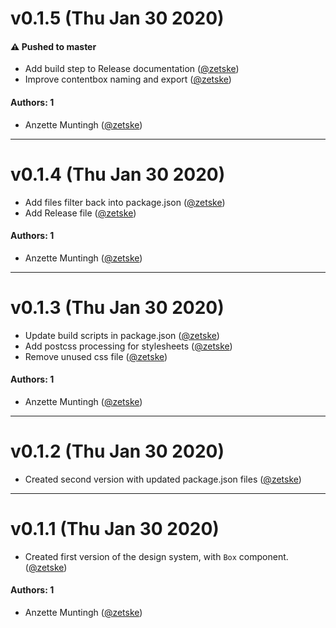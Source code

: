 # v0.1.5 (Thu Jan 30 2020)

#### ⚠️  Pushed to master

- Add build step to Release documentation  ([@zetske](https://github.com/zetske))
- Improve contentbox naming and export  ([@zetske](https://github.com/zetske))

#### Authors: 1

- Anzette Muntingh ([@zetske](https://github.com/zetske))

---

# v0.1.4 (Thu Jan 30 2020)

- Add files filter back into package.json  ([@zetske](https://github.com/zetske))
- Add Release file  ([@zetske](https://github.com/zetske))

#### Authors: 1

- Anzette Muntingh ([@zetske](https://github.com/zetske))

---

# v0.1.3 (Thu Jan 30 2020)

- Update build scripts in package.json  ([@zetske](https://github.com/zetske))
- Add postcss processing for stylesheets  ([@zetske](https://github.com/zetske))
- Remove unused css file  ([@zetske](https://github.com/zetske))

#### Authors: 1

- Anzette Muntingh ([@zetske](https://github.com/zetske))

---

# v0.1.2 (Thu Jan 30 2020)

- Created second version with updated package.json files ([@zetske](https://github.com/zetske))

---

# v0.1.1 (Thu Jan 30 2020)

- Created first version of the design system, with `Box` component. ([@zetske](https://github.com/zetske))

#### Authors: 1

- Anzette Muntingh ([@zetske](https://github.com/zetske))